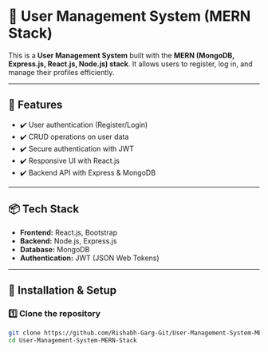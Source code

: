 # 📌 User Management System (MERN Stack)

This is a **User Management System** built with the **MERN (MongoDB, Express.js, React.js, Node.js) stack**. It allows users to register, log in, and manage their profiles efficiently.

---

## 🚀 Features
- ✔️ User authentication (Register/Login)
- ✔️ CRUD operations on user data
- ✔️ Secure authentication with JWT
- ✔️ Responsive UI with React.js
- ✔️ Backend API with Express & MongoDB

---

## 📦 Tech Stack
- **Frontend:** React.js, Bootstrap
- **Backend:** Node.js, Express.js
- **Database:** MongoDB
- **Authentication:** JWT (JSON Web Tokens)

---

## 🔧 Installation & Setup

### 1️⃣ Clone the repository
```sh
git clone https://github.com/Rishabh-Garg-Git/User-Management-System-MERN-Stack.git
cd User-Management-System-MERN-Stack
